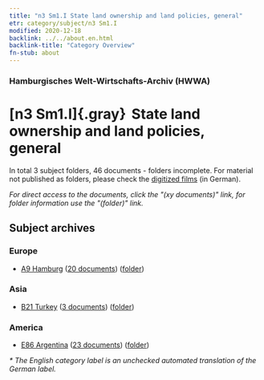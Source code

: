 ```yaml
---
title: "n3 Sm1.I State land ownership and land policies, general"
etr: category/subject/n3 Sm1.I
modified: 2020-12-18
backlink: ../../about.en.html
backlink-title: "Category Overview"
fn-stub: about
---
```


### Hamburgisches Welt-Wirtschafts-Archiv (HWWA)
# [n3 Sm1.I]{.gray}&#8201; State land ownership and land policies, general&#160; 





In total 3 subject folders, 46 documents - folders incomplete.
For material not published as folders, please check the [digitized films](/film/h1_sh) (in German).

_For direct access to the documents, click the "(xy documents)" link, for folder information use the "(folder)" link._

## Subject archives



### Europe

- [A9 Hamburg](../../../geo/about.en.html#A9) (<a href="https://dfg-viewer.de/show/?tx_dlf[id]=https://pm20.zbw.eu/mets/sh/1409xx/140905/1450xx/145028/public.mets.en.xml" target="_blank">20 documents</a>) ([folder](http://purl.org/pressemappe20/folder/sh/140905,145028))

### Asia

- [B21 Turkey](../../../geo/about.en.html#B21) (<a href="https://dfg-viewer.de/show/?tx_dlf[id]=https://pm20.zbw.eu/mets/sh/1411xx/141111/1450xx/145028/public.mets.en.xml" target="_blank">3 documents</a>) ([folder](http://purl.org/pressemappe20/folder/sh/141111,145028))

### America

- [E86 Argentina](../../../geo/about.en.html#E86) (<a href="https://dfg-viewer.de/show/?tx_dlf[id]=https://pm20.zbw.eu/mets/sh/1416xx/141692/1450xx/145028/public.mets.en.xml" target="_blank">23 documents</a>) ([folder](http://purl.org/pressemappe20/folder/sh/141692,145028))


_* The English category label is an unchecked automated translation of the German label._

